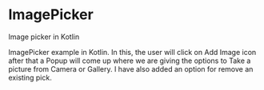 # ImagePicker
Image picker in Kotlin

ImagePicker example in Kotlin. In this, the user will click on Add Image icon after that a Popup will come up 
where we are giving the options to Take a picture from Camera or Gallery. I have also added an option for remove an existing pick.
